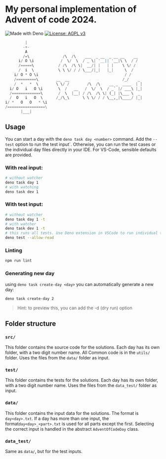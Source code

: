 # My personal implementation of Advent of code 2024.

![Made with Deno](https://img.shields.io/badge/made_with-Deno-000000?logo=deno&logoColor=white)
[![License: AGPL v3](https://img.shields.io/badge/License-AGPL%20v3-blue.svg)](https://www.gnu.org/licenses/agpl-3.0)

```py
         |
        -+-
         A
        /=\               /\  /\    ___  _ __  _ __ __    __
      i/ O \i            /  \/  \  / _ \| '__|| '__|\ \  / /
      /=====\           / /\  /\ \|  __/| |   | |    \ \/ /
      /  i  \           \ \ \/ / / \___/|_|   |_|     \  /
    i/ O * O \i                                       / /
    /=========\        __  __                        /_/    _
    /  *   *  \        \ \/ /        /\  /\    __ _  ____  | |
  i/ O   i   O \i       \  /   __   /  \/  \  / _` |/ ___\ |_|
  /=============\       /  \  |__| / /\  /\ \| (_| |\___ \  _
  /  O   i   O  \      /_/\_\      \ \ \/ / / \__,_|\____/ |_|
i/ *   O   O   * \i
/=================\
       |___|
```

## Usage

You can start a day with the `deno task day <number>` command. Add the `--test` option to run the test input`. Otherwise, you can run the test cases or the
individual day files directly in your IDE. For VS-Code, sensible defaults are provided.

### With real input:

```bash
# without watcher
deno task day 1
# with watching
deno task dev 1
```

### With test input:

```bash
# without watcher
deno task day 1 -t
# with watcher
deno task dev 1 -t
# this runs all tests. Use Deno extension in VSCode to run individual tests.
deno test --allow-read
```

### Linting

```bash
npm run lint
```

### Generating new day

using `deno task create-day <day>` you can automatically generate a new day:

```bash
deno task create-day 2
```

> Hint: to preview this, you can add the -d (dry run) option

## Folder structure

### `src/`

This folder contains the source code for the solutions. Each day has its own folder, with a two digit number name. All Common code is in the `utils/` folder.
Uses the files from the `data/` folder as input.

### `test/`

This folder contains the tests for the solutions. Each day has its own folder, with a two digit number name. Uses the files from the `data_test/` folder as
input.

### `data/`

This folder contains the input data for the solutions. The format is `day<day>.txt`. If a day has more than one input, the format`day<day>_<part>.txt` is used
for all parts except the first. Selecting the correct input is handled in the abstract `AdventOfCodeDay` class.

### `data_test/`

Same as `data/`, but for the test inputs.
